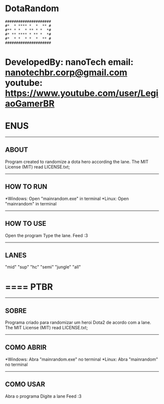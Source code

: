# DotaRandom
```
#####################
#*  * **** *  *  ** #
#** * *  * ** * *  *#
#* ** **** * ** *  *#
#*  * *  * *  *  ** #
#####################
```
DevelopedBy: nanoTech
email: nanotechbr.corp@gmail.com
youtube: https://www.youtube.com/user/LegiaoGamerBR
====
ENUS
====
-------------------------------------------------------
ABOUT
-------------------------------------------------------
Program created to randomize a dota hero according the lane.
The MIT License (MIT) read LICENSE.txt;	


-------------------------------------------------------
HOW TO RUN
-------------------------------------------------------
*Windows: Open "mainrandom.exe" in terminal
*Linux: Open "mainrandom" in terminal

-------------------------------------------------------
HOW TO USE
-------------------------------------------------------
Open the program
Type the lane.
Feed :3

-------------------------------------------------------
LANES
-------------------------------------------------------
"mid"
"sup"
"hc"
"semi"
"jungle"
"all"

====
PTBR
====
-------------------------------------------------------
SOBRE
-------------------------------------------------------
Programa criado para randomizar um heroi Dota2 de acordo com a lane.
The MIT License (MIT) read LICENSE.txt;	


-------------------------------------------------------
COMO ABRIR
-------------------------------------------------------
*Windows: Abra "mainrandom.exe" no terminal
*Linux: Abra "mainrandom" no terminal

-------------------------------------------------------
COMO USAR
-------------------------------------------------------
Abra o programa
Digite a lane
Feed :3

